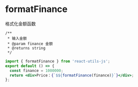 # formatFinance

格式化金额函数

```
/**
 * 输入金额
 * @param finance 金额
 * @returns string
 */
```

```jsx
import { formatFinance } from 'react-utils-js';
export default () => {
  const finance = 1000000;
  return <div>Price：{`$${formatFinance(finance)}`}</div>;
};
```
